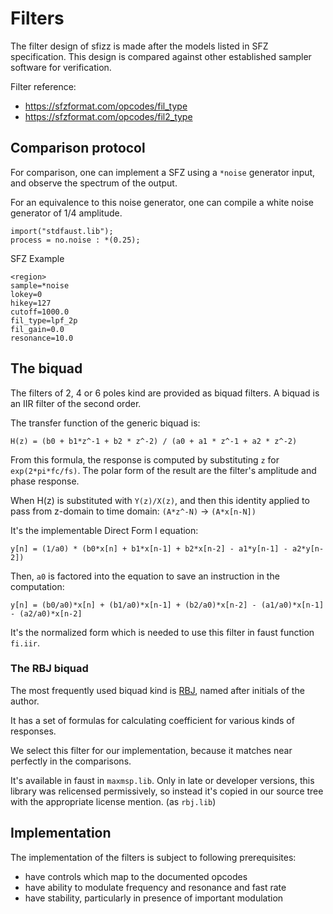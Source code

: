 # Filters

The filter design of sfizz is made after the models listed in SFZ specification.
This design is compared against other established sampler software for verification.

Filter reference:
- https://sfzformat.com/opcodes/fil_type
- https://sfzformat.com/opcodes/fil2_type

## Comparison protocol

For comparison, one can implement a SFZ using a `*noise` generator input, and observe the spectrum of the output.

For an equivalence to this noise generator, one can compile a white noise generator of 1/4 amplitude.
```
import("stdfaust.lib");
process = no.noise : *(0.25);
```

SFZ Example
```
<region>
sample=*noise
lokey=0
hikey=127
cutoff=1000.0
fil_type=lpf_2p
fil_gain=0.0
resonance=10.0
```

## The biquad

The filters of 2, 4 or 6 poles kind are provided as biquad filters. A biquad is an IIR filter of the second order.

The transfer function of the generic biquad is:

`H(z) = (b0 + b1*z^-1 + b2 * z^-2) / (a0 + a1 * z^-1 + a2 * z^-2)`

From this formula, the response is computed by substituting `z` for `exp(2*pi*fc/fs)`.
The polar form of the result are the filter's amplitude and phase response.

When H(z) is substituted with `Y(z)/X(z)`, and then this identity applied to pass from z-domain to time domain:
`(A*z^-N)` → `(A*x[n-N])`

It's the implementable Direct Form I equation:

`y[n] = (1/a0) * (b0*x[n] + b1*x[n-1] + b2*x[n-2] - a1*y[n-1] - a2*y[n-2])`

Then, `a0` is factored into the equation to save an instruction in the computation:

`y[n] = (b0/a0)*x[n] + (b1/a0)*x[n-1] + (b2/a0)*x[n-2] - (a1/a0)*x[n-1] - (a2/a0)*x[n-2]`

It's the normalized form which is needed to use this filter in faust function `fi.iir`.

### The RBJ biquad

The most frequently used biquad kind is [RBJ](https://webaudio.github.io/Audio-EQ-Cookbook/audio-eq-cookbook.html), named after initials of the author.

It has a set of formulas for calculating coefficient for various kinds of responses.

We select this filter for our implementation, because it matches near perfectly in the comparisons.

It's available in faust in `maxmsp.lib`.
Only in late or developer versions, this library was relicensed permissively, so instead it's copied in our source tree with the appropriate license mention. (as `rbj.lib`)

## Implementation

The implementation of the filters is subject to following prerequisites:
- have controls which map to the documented opcodes
- have ability to modulate frequency and resonance and fast rate
- have stability, particularly in presence of important modulation
